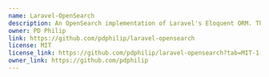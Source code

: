 ```yaml
---
name: Laravel-OpenSearch
description: An OpenSearch implementation of Laravel's Eloquent ORM. This package extends Laravel's Eloquent model and query builder with seamless integration of OpenSearch functionalities. Designed to feel native to Laravel, this package enables you to work with Eloquent models while leveraging the powerful search and analytics capabilities of OpenSearch.  https://opensearch.pdphilip.com/
owner: PD Philip
link: https://github.com/pdphilip/laravel-opensearch
license: MIT
license_link: https://github.com/pdphilip/laravel-opensearch?tab=MIT-1-ov-file
owner_link: https://github.com/pdphilip
---
```

